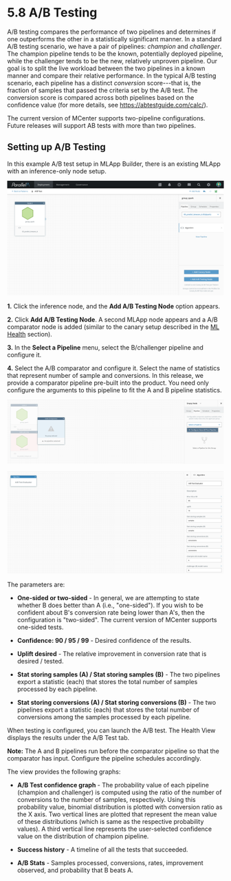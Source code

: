 5.8 A/B Testing
===============

A/B testing compares the performance of
two pipelines and determines if one outperforms the other in a
statistically significant manner. In a standard A/B testing scenario, we
have a pair of pipelines: *champion* and *challenger*. The champion pipeline
tends to be the known, potentially deployed pipeline, while the
challenger tends to be the new, relatively unproven pipeline. Our goal
is to split the live workload between the two pipelines in a known
manner and compare their relative performance. In the typical A/B
testing scenario, each pipeline has a distinct *conversion* score---that
is, the fraction of samples that passed the criteria set by the A/B
test. The conversion score is compared across both pipelines based on
the confidence value (for more details, see <https://abtestguide.com/calc/>).

The current version of MCenter supports two-pipeline configurations. Future
releases will support AB tests with more than two pipelines.

Setting up A/B Testing
----------------------

In this example A/B test setup in MLApp Builder, there is
an existing MLApp with an inference-only node setup.

![](./images/5/8/media/image1.png)

**1.** Click the inference node, and the **Add A/B Testing Node** option
appears.

**2.** Click **Add A/B Testing Node**. A second MLApp node appears and a
A/B comparator node is added (similar to the canary setup described in the
[ML Health](./5_6.md) section).

**3.** In the **Select a Pipeline** menu, select the B/challenger pipeline and configure it. 

**4.** Select the A/B comparator and configure it. Select the name of statistics that represent number of sample and
conversions. In this release, we provide a comparator pipeline pre-built
into the product. You need only configure the arguments to this pipeline
to fit the A and B pipeline statistics.

![](./images/5/8/media/image4.png)

![](./images/5/8/media/image5.png)

The parameters are:

-   **One-sided or two-sided** - In general, we are attempting to state whether
    B does better than A (i.e., "one-sided"). If you wish
    to be confident about B's conversion rate being lower than
    A's, then the configuration is "two-sided". The current version
    of MCenter supports one-sided tests.

-   **Confidence: 90 / 95 / 99** - Desired confidence of the results.

-   **Uplift desired** - The relative improvement in conversion rate that is
    desired / tested.

-   **Stat storing samples (A) / Stat storing samples (B)** - The two
    pipelines export a statistic (each) that stores the total
    number of samples processed by each pipeline.

-   **Stat storing conversions (A) / Stat storing conversions (B)** - The two
    pipelines export a statistic (each) that stores the total
    number of conversions among the samples processed by each pipeline.

When testing is configured, you can launch the A/B test. The Health View displays
the results under the A/B Test tab.

**Note:** The A and B pipelines run before the comparator pipeline so that
the comparator has input. Configure the pipeline schedules accordingly. 

The view provides the following graphs:

-   **A/B Test confidence graph** - The probability value of each pipeline
(champion and challenger) is computed using the ratio of the number of
conversions to the number of samples, respectively. Using this
probability value, binomial distribution is plotted with conversion
ratio as the X axis. Two vertical lines are plotted that represent the
mean value of these distributions (which is same as the respective
probability values). A third vertical line represents the user-selected
confidence value on the distribution of champion pipeline.

-   **Success history** - A timeline of all the tests that succeeded.

-   **A/B Stats** - Samples processed, conversions, rates, improvement
observed, and probability that B beats A.
